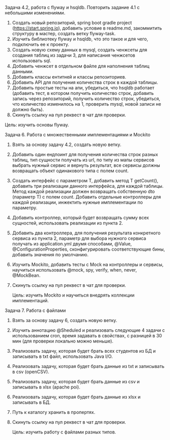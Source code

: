 Задача 4.2, работа с flyway и hsqldb. Повторить задание 4.1 с небольшими изменениями.
1. Создать новый репозиторий, spring boot gradle project (https://start.spring.io), добавить условие в readme.md, закоммитить структуру в мастер, создать ветку flyway-task.
2. Изучить библиотеку flyway и hsqldb, что это такое и для чего, подключить ее к проекту.
3. Создать новую схему данных в mysql, создать ченжсеты для создания таблиц из задачи 3, для написания ченжсетов использовать sql.
4. Добавить ченжсет в отдельном файле для наполнения таблиц данными.
5. Добавить классы ентитней и классы репозиториев.
6. Добавить API для получения количества строк в каждой таблицы.
7. Добавить простые тесты на апи, убедиться, что hsqldb работает (добавить тест, в котором получить количество строк, добавить запись через репозиторий, получить количество строк, убедиться, что количество изменилось на 1, проверить mysql, новой записи не должно быть).
8. Скинуть ссылку на пул реквест в чат для проверки.
   
Цель: изучить основы flyway.

Задача 6. Работа с множественными имплементациями и Mockito
1. Взять за основу задачу 4.2, создать новую ветку.
2. Добавить один ендпоинт для получения количества строк разных таблиц, тип сущности получать из url, по типу из мапы сервисов выбрать нужный сервис и вернуть результат, все сервисы должны возвращать объект одинакового типа с полем count.
3. Создать интерфейс с параметром T, добавить метод T getCount(), добавить три реализации данного интерфейса, для каждой таблицы. Метод каждой реализации должен возвращать собственную dto (параметр T) с полем count. Добавить отдельные контроллеры для каждой реализации, инжектить нужные имплементации по параметру.
4. Добавить контроллер, который будет возвращать сумму всех сущностей, использовать реализации из пункта 2.
5. Добавить два контроллера, для получения результата конкретного сервиса из пункта 2, параметр для выбора нужного сервиса получать из application.yml двумя способами, @Value, @ConfigurationProperties, сконфигурировать соответствующие бины, добавить значения по умолчанию.
6. Изучить Mockito, добавить тесты с Mock на контроллеры и сервисы, научиться использовать @mock, spy, verify, when, never, @MockBean.
7. Скинуть ссылку на пул реквест в чат для проверки.
   
   Цель: изучить Mockito и научиться внедрять коллекции имплементаций.

Задача 7. Работа с файлами
1. Взять за основу задачу 6, создать новую ветку.
2. Изучить аннотацию @Sheduled и реализовать следующие 4 задачи с использованием cron, время задавать в свойствах, с разницей в 30 мин (для проверки локально можно меньше).
3. Реализовать задачу, которая будет брать всех студентов из БД и записывать в txt файл, использовать Java I/O.
4. Реализовать задачу, которая будет брать данные из txt и записывать в csv (openCSV).
5. Реализовать задачу, которая будет брать данные из csv и записывать в xlsx (apache poi).
6. Реализовать задачу, которая будет брать данные из xlsx и записывать в БД.
7. Путь к каталогу хранить в пропертях.
8. Скинуть ссылку на пул реквест в чат для проверки.
   
   Цель: изучить работу с файлами разных типов.

